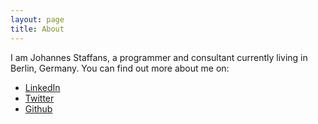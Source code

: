 ```yaml
---
layout: page
title: About 
---
```


I am Johannes Staffans, a programmer and consultant currently living in Berlin, Germany. You can find out more about me on:

* <a href="https://www.linkedin.com/in/jstaffans">LinkedIn</a>
* <a href="https://twitter.com/jstaffans">Twitter</a>
* <a href="https://www.github.com/jstaffans">Github</a>

